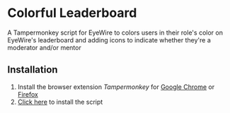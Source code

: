 # Colorful Leaderboard
A Tampermonkey script for EyeWire to colors users in their role's color on EyeWire's leaderboard and adding icons to indicate whether they're a moderator and/or mentor

## Installation

1. Install the browser extension _Tampermonkey_ for [Google Chrome](https://chrome.google.com/webstore/detail/tampermonkey/dhdgffkkebhmkfjojejmpbldmpobfkfo?hl=en) or [Firefox](https://addons.mozilla.org/en-US/firefox/addon/tampermonkey/)
2. [Click here](https://raw.githubusercontent.com/bl4ckscor3/ColorfulLeaderboard/master/colorfulleaderboard.user.js) to install the script
